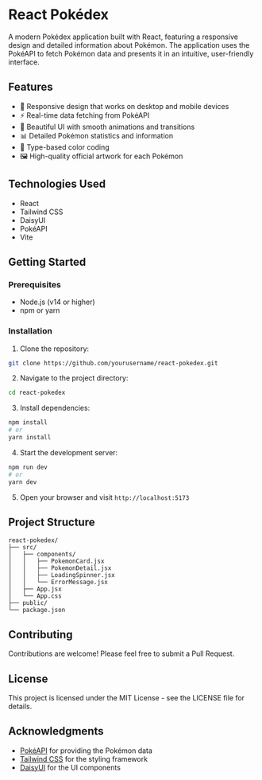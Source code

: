 # React Pokédex

A modern Pokédex application built with React, featuring a responsive design and detailed information about Pokémon. The application uses the PokéAPI to fetch Pokémon data and presents it in an intuitive, user-friendly interface.

## Features

- 📱 Responsive design that works on desktop and mobile devices
- ⚡ Real-time data fetching from PokéAPI
- 🎨 Beautiful UI with smooth animations and transitions
- 📊 Detailed Pokémon statistics and information
- 🎯 Type-based color coding
- 🖼️ High-quality official artwork for each Pokémon

## Technologies Used

- React
- Tailwind CSS
- DaisyUI
- PokéAPI
- Vite

## Getting Started

### Prerequisites

- Node.js (v14 or higher)
- npm or yarn

### Installation

1. Clone the repository:
```bash
git clone https://github.com/yourusername/react-pokedex.git
```

2. Navigate to the project directory:
```bash
cd react-pokedex
```

3. Install dependencies:
```bash
npm install
# or
yarn install
```

4. Start the development server:
```bash
npm run dev
# or
yarn dev
```

5. Open your browser and visit `http://localhost:5173`

## Project Structure

```
react-pokedex/
├── src/
│   ├── components/
│   │   ├── PokemonCard.jsx
│   │   ├── PokemonDetail.jsx
│   │   ├── LoadingSpinner.jsx
│   │   └── ErrorMessage.jsx
│   ├── App.jsx
│   └── App.css
├── public/
└── package.json
```

## Contributing

Contributions are welcome! Please feel free to submit a Pull Request.

## License

This project is licensed under the MIT License - see the LICENSE file for details.

## Acknowledgments

- [PokéAPI](https://pokeapi.co/) for providing the Pokémon data
- [Tailwind CSS](https://tailwindcss.com/) for the styling framework
- [DaisyUI](https://daisyui.com/) for the UI components
```

